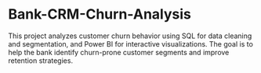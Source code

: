 # Bank-CRM-Churn-Analysis
This project analyzes customer churn behavior using SQL for data cleaning and segmentation, and Power BI for interactive visualizations. The goal is to help the bank identify churn-prone customer segments and improve retention strategies.
